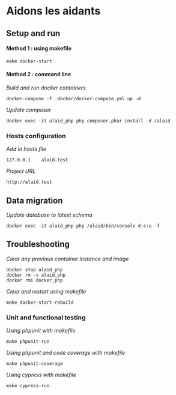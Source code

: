 # Aidons les aidants #

## Setup and run ##

#### Method 1 : using makefile ####

```
make docker-start
```

#### Method 2 : command line ####

*Build and run docker containers*

```
docker-compose -f .docker/docker-compose.yml up -d
```

*Update composer*

```
docker exec -it alaid_php php composer.phar install -d /alaid
```

### Hosts configuration ###

*Add in hosts file*

```
127.0.0.1    alaid.test
```

*Project URL*

```
http://alaid.test
```

## Data migration ##

*Update database to latest schema*

```
docker exec -it alaid_php php /alaid/bin/console d:s:u -f
```

## Troubleshooting ##

*Clear any previous container instance and image*

```
docker stop alaid_php
docker rm -v alaid_php
docker rmi docker_php
```

*Clear and restart using makefile*

```
make docker-start-rebuild
```

### Unit and functional testing ###

*Using phpunit with makefile*

```
make phpunit-run
```

*Using phpunit and code coverage with makefile*

```
make phpunit-coverage
```

*Using cypress with makefile*

```
make cypress-run
```